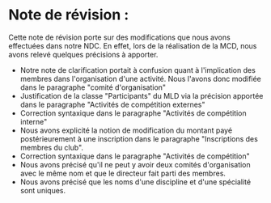 # Note de révision :

Cette note de révision porte sur des modifications que nous avons effectuées dans notre NDC. En effet, lors de la réalisation de la MCD, nous avons relevé quelques précisions à apporter.

* Notre note de clarification portait à confusion quant à l'implication des membres dans l'organisation d'une activité. Nous l'avons donc modifiée dans le paragraphe "comité d'organisation"
* Justification de la classe "Participants" du MLD via la précision apportée dans le paragraphe "Activités de compétition externes"
* Correction syntaxique dans le paragraphe "Activités de compétition interne"
* Nous avons explicité la notion de modification du montant payé postérieurement à une inscription dans le paragraphe "Inscriptions des membres du club".
* Correction syntaxique dans le paragraphe "Activités de compétition" 
* Nous avons précisé qu'il ne peut y avoir deux comités d'organisation avec le même nom et que le directeur fait parti des membres.
* Nous avons précisé que les noms d'une discipline et d'une spécialité sont uniques.

